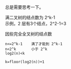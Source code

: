 总是需要思考一下。

满二叉树的结点数为 2^k-1  
示例，2 层有3个结点，2^2-1=3

因些完全全叉树的结点数  

    n<=2^k-1    满了才能到 2^k-1
    n<2^k       小于 2^k
    log2(n)<k

    k=floor(log2(n))+1